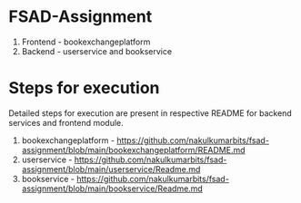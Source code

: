 # FSAD-Assignment
1. Frontend - bookexchangeplatform
2. Backend - userservice and bookservice

# Steps for execution
Detailed steps for execution are present in respective README for backend services and frontend module.

1. bookexchangeplatform - https://github.com/nakulkumarbits/fsad-assignment/blob/main/bookexchangeplatform/README.md
2. userservice - https://github.com/nakulkumarbits/fsad-assignment/blob/main/userservice/Readme.md
3. bookservice - https://github.com/nakulkumarbits/fsad-assignment/blob/main/bookservice/Readme.md
